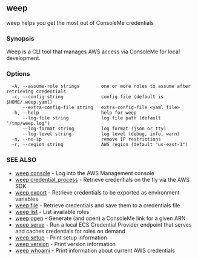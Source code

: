 ## weep

weep helps you get the most out of ConsoleMe credentials

### Synopsis

Weep is a CLI tool that manages AWS access via ConsoleMe for local development.

### Options

```
  -A, --assume-role strings        one or more roles to assume after retrieving credentials
  -c, --config string              config file (default is $HOME/.weep.yaml)
      --extra-config-file string   extra-config-file <yaml_file>
  -h, --help                       help for weep
      --log-file string            log file path (default "/tmp/weep.log")
      --log-format string          log format (json or tty)
      --log-level string           log level (debug, info, warn)
  -n, --no-ip                      remove IP restrictions
  -r, --region string              AWS region (default "us-east-1")
```

### SEE ALSO

* [weep console](weep_console.md)	 - Log into the AWS Management console
* [weep credential_process](weep_credential_process.md)	 - Retrieve credentials on the fly via the AWS SDK
* [weep export](weep_export.md)	 - Retrieve credentials to be exported as environment variables
* [weep file](weep_file.md)	 - Retrieve credentials and save them to a credentials file
* [weep list](weep_list.md)	 - List available roles
* [weep open](weep_open.md)	 - Generate (and open) a ConsoleMe link for a given ARN
* [weep serve](weep_serve.md)	 - Run a local ECS Credential Provider endpoint that serves and caches credentials for roles on demand
* [weep setup](weep_setup.md)	 - Print setup information
* [weep version](weep_version.md)	 - Print version information
* [weep whoami](weep_whoami.md)	 - Print information about current AWS credentials

